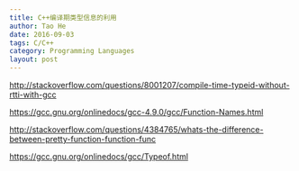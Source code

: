 ```yaml
---
title: C++编译期类型信息的利用
author: Tao He
date: 2016-09-03
tags: C/C++
category: Programming Languages
layout: post
---
```


http://stackoverflow.com/questions/8001207/compile-time-typeid-without-rtti-with-gcc

https://gcc.gnu.org/onlinedocs/gcc-4.9.0/gcc/Function-Names.html

http://stackoverflow.com/questions/4384765/whats-the-difference-between-pretty-function-function-func

https://gcc.gnu.org/onlinedocs/gcc/Typeof.html


